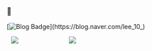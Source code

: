 ### 👋
<!--
**lkj10/lkj10** is a ✨ _special_ ✨ repository because its `README.md` (this file) appears on your GitHub profile.

Here are some ideas to get you started:

- 🔭 I’m currently working on ...
- 🌱 I’m currently learning ...
- 👯 I’m looking to collaborate on ...
- 🤔 I’m looking for help with ...
- 💬 Ask me about ...
- 📫 How to reach me: ...
- 😄 Pronouns: ...
- ⚡ Fun fact: ...
-->
[![Blog Badge](https://img.shields.io/badge/-Blog-92a8d1?logo=naver&logoColor=green&link=https://blog.naver.com/lee_10_)](https://blog.naver.com/lee_10_)


<div>
    <img src="https://github-readme-stats.vercel.app/api?username=lkj10&show_icons=true&theme=radical"
         style="height : auto; margin-left : 10px; margin-right : 10px;"
         />
    <img src="https://github-readme-stats.vercel.app/api/top-langs/?username=lkj10&layout=compact" 
        style="height : auto; margin-left : 100px; margin-right : 10px;" />
</div>
